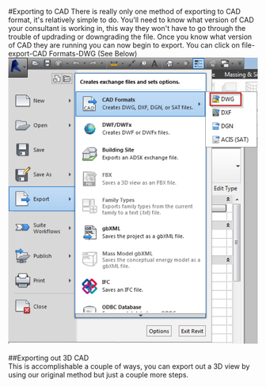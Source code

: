 #Exporting to CAD
There is really only one method of exporting to CAD format, it's relatively simple to do. You'll need to know what version of CAD your consultant is working in, this way they won't have to go through the trouble of updrading or downgrading the file. Once you know what version of CAD they are running you can now begin to export. You can click on file-export-CAD Formats-DWG (See Below)
<br>
<img src="images/8/ExportDWG.png">
<br>
<br>
##Exporting out 3D CAD
<br>
This is accomplishable a couple of ways, you can export out a 3D view by using our original method but just a couple more steps. 

